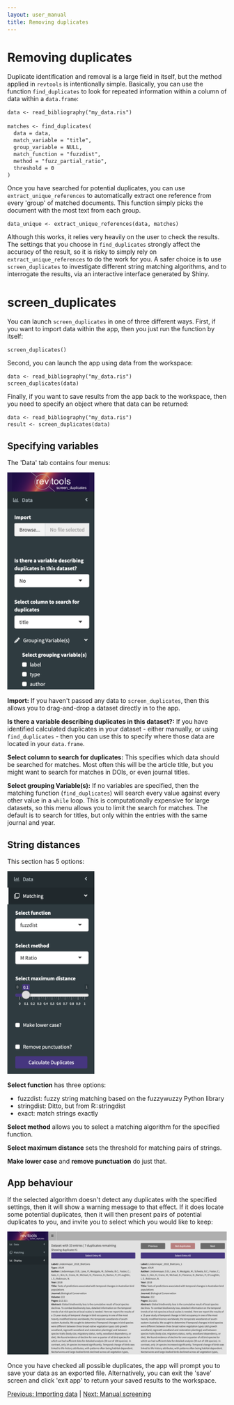 ```yaml
---
layout: user_manual
title: Removing duplicates
---
```

<head>
  <!-- Global site tag (gtag.js) - Google Analytics -->
  <script async src="https://www.googletagmanager.com/gtag/js?id=UA-121833450-2"></script>
  <script>
    window.dataLayer = window.dataLayer || [];
    function gtag(){dataLayer.push(arguments);}
    gtag('js', new Date());

    gtag('config', 'UA-121833450-2');
  </script>
</head>

# Removing duplicates
Duplicate identification and removal is a large field in itself, but the method applied in <code>revtools</code> is intentionally simple. Basically, you can use the function <code>find_duplicates</code> to look for repeated information within a column of data within a <code>data.frame</code>:
```
data <- read_bibliography("my_data.ris")

matches <- find_duplicates(
  data = data,
  match_variable = "title",
  group_variable = NULL,
  match_function = "fuzzdist",
  method = "fuzz_partial_ratio",
  threshold = 0
)
```
Once you have searched for potential duplicates, you can use <code>extract_unique_references</code> to automatically extract one reference from every 'group' of matched documents. This function simply picks the document with the most text from each group.
```
data_unique <- extract_unique_references(data, matches)
```

Although this works, it relies very heavily on the user to check the results. The settings that you choose in <code>find_duplicates</code> strongly affect the accuracy of the result, so it is risky to simply rely on <code>extract_unique_references</code> to do the work for you. A safer choice is to use <code>screen_duplicates</code> to investigate different string matching algorithms, and to interrogate the results, via an interactive interface generated by Shiny.

# screen_duplicates
You can launch <code>screen_duplicates</code> in one of three different ways. First, if you want to import data within the app, then you just run the function by itself:
```
screen_duplicates()
```

Second, you can launch the app using data from the workspace:
```
data <- read_bibliography("my_data.ris")
screen_duplicates(data)
```

Finally, if you want to save results from the app back to the workspace, then you need to specify an object where that data can be returned:
```
data <- read_bibliography("my_data.ris")
result <- screen_duplicates(data)
```

## Specifying variables
The 'Data' tab contains four menus:

<img src="/assets/screenshots/screen_duplicates_data_tab.png" width="200"/>

<b>Import:</b> If you haven't passed any data to <code>screen_duplicates</code>, then this allows you to drag-and-drop a dataset directly in to the app.

<b>Is there a variable describing duplicates in this dataset?:</b> If you have identified calculated duplicates in your dataset - either manually, or using <code>find_duplicates</code> - then you can use this to specify where those data are located in your <code>data.frame</code>.

<b>Select column to search for duplicates:</b> This specifies which data should be searched for matches. Most often this will be the article title, but you might want to search for matches in DOIs, or even journal titles.

<b>Select grouping Variable(s):</b> If no variables are specified, then the matching function (<code>find_duplicates</code>) will search every value against every other value in a <code>while</code> loop. This is computationally expensive for large datasets, so this menu allows you to limit the search for matches. The default is to search for titles, but only within the entries with the same journal and year.

## String distances
This section has 5 options:

<img src="/assets/screenshots/screen_duplicates_matching_tab.png" width="200"/>

<b>Select function</b> has three options:
- fuzzdist: fuzzy string matching based on the fuzzywuzzy Python library
- stringdist: Ditto, but from R::stringdist
- exact: match strings exactly

<b>Select method</b> allows you to select a matching algorithm for the specified function.

<b>Select maximum distance</b> sets the threshold for matching pairs of strings.

<b>Make lower case</b> and <b>remove punctuation</b> do just that.

## App behaviour
If the selected algorithm doesn't detect any duplicates with the specified settings, then it will show a warning message to that effect. If it does locate some potential duplicates, then it will then present pairs of potential duplicates to you, and invite you to select which you would like to keep:

<img src="/assets/screenshots/screen_duplicates.png"/>

Once you have checked all possible duplicates, the app will prompt you to save your data as an exported file. Alternatively, you can exit the 'save' screen and click 'exit app' to return your saved results to the workspace.

<a href="/user_manual/3_importing_data.html">Previous: Importing data</a> | <a href="/user_manual/5_manual_screening.html">Next: Manual screening</a>
